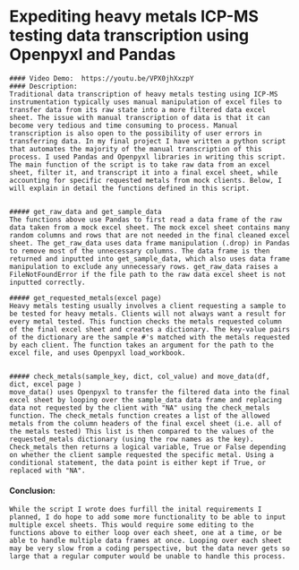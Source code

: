  # Expediting heavy metals ICP-MS testing data transcription using Openpyxl and Pandas
    #### Video Demo:  https://youtu.be/VPX0jhXxzpY
    #### Description:
    Traditional data transcription of heavy metals testing using ICP-MS instrumentation typically uses manual manipulation of excel files to transfer data from its raw state into a more filtered data excel sheet. The issue with manual transcription of data is that it can become very tedious and time consuming to process. Manual transcription is also open to the possibility of user errors in transferring data. In my final project I have written a python script that automates the majority of the manual transcription of this process. I used Pandas and Openpyxl libraries in writing this script. The main function of the script is to take raw data from an excel sheet, filter it, and transcript it into a final excel sheet, while accounting for specific requested metals from mock clients. Below, I will explain in detail the functions defined in this script.


    ##### get_raw_data and get_sample_data
	The functions above use Pandas to first read a data frame of the raw data taken from a mock excel sheet. The mock excel sheet contains many random columns and rows that are not needed in the final cleaned excel sheet. The get_raw_data uses data frame manipulation (.drop) in Pandas to remove most of the unnecessary columns. The data frame is then returned and inputted into get_sample_data, which also uses data frame manipulation to exclude any unnecessary rows. get_raw_data raises a FileNotFoundError if the file path to the raw data excel sheet is not inputted correctly.

    ##### get_requested_metals(excel page)
	Heavy metals testing usually involves a client requesting a sample to be tested for heavy metals. Clients will not always want a result for every metal tested. This function checks the metals requested column of the final excel sheet and creates a dictionary. The key-value pairs of the dictionary are the sample #'s matched with the metals requested by each client. The function takes an argument for the path to the excel file, and uses Openpyxl load_workbook.


    ##### check_metals(sample_key, dict, col_value) and move_data(df, dict, excel page )
	move_data() uses Openpyxl to transfer the filtered data into the final excel sheet by looping over the sample_data data frame and replacing data not requested by the client with "NA" using the check_metals function. The check_metals function creates a list of the allowed metals from the column headers of the final excel sheet (i.e. all of the metals tested) This list is then compared to the values of the requested_metals dictionary (using the row names as the key). Check_metals then returns a logical variable, True or False depending on whether the client sample requested the specific metal. Using a conditional statement, the data point is either kept if True, or replaced with "NA".


#### Conclusion:
	While the script I wrote does furfill the inital requirements I planned, I do hope to add some more functionality to be able to input multiple excel sheets. This would require some editing to the functions above to either loop over each sheet, one at a time, or be able to handle multiple data frames at once. Looping over each sheet may be very slow from a coding perspective, but the data never gets so large that a regular computer would be unable to handle this process.

